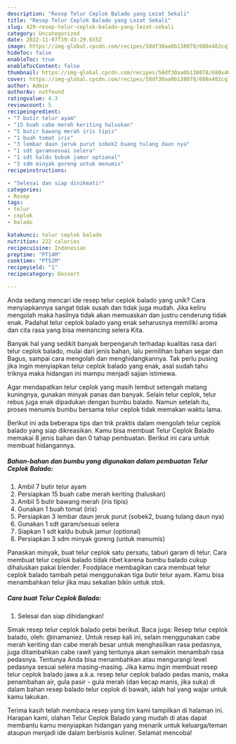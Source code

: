```yaml
---
description: "Resep Telur Ceplok Balado yang Lezat Sekali"
title: "Resep Telur Ceplok Balado yang Lezat Sekali"
slug: 429-resep-telur-ceplok-balado-yang-lezat-sekali
category: Uncategorized
date: 2022-11-07T19:43:29.655Z
image: https://img-global.cpcdn.com/recipes/58df30aa0b138078/680x482cq70/telur-ceplok-balado-foto-resep-utama.jpg
hideToc: false
enableToc: true
enableTocContent: false
thumbnail: https://img-global.cpcdn.com/recipes/58df30aa0b138078/680x482cq70/telur-ceplok-balado-foto-resep-utama.jpg
cover: https://img-global.cpcdn.com/recipes/58df30aa0b138078/680x482cq70/telur-ceplok-balado-foto-resep-utama.jpg
author: Admin
authorAv: notfound
ratingvalue: 4.3
reviewcount: 5
recipeingredient:
- "7 butir telur ayam"
- "15 buah cabe merah keriting haluskan"
- "5 butir bawang merah iris tipis"
- "1 buah tomat iris"
- "3 lembar daun jeruk purut sobek2 buang tulang daun nya"
- "1 sdt garamsesuai selera"
- "1 sdt kaldu bubuk jamur optional"
- "3 sdm minyak goreng untuk menumis"
recipeinstructions:

- "Selesai dan siap dinikmati!"
categories:
- Resep
tags:
- telur
- ceplok
- balado

katakunci: telur ceplok balado 
nutrition: 222 calories
recipecuisine: Indonesian
preptime: "PT14M"
cooktime: "PT52M"
recipeyield: "1"
recipecategory: Dessert

---
```





Anda sedang mencari ide resep telur ceplok balado yang unik? Cara menyiapkannya sangat tidak susah dan tidak juga mudah. Jika keliru mengolah maka hasilnya tidak akan memuaskan dan justru cenderung tidak enak. Padahal telur ceplok balado yang enak seharusnya memiliki aroma dan cita rasa yang bisa memancing selera Kita.





Banyak hal yang sedikit banyak berpengaruh terhadap kualitas rasa dari telur ceplok balado, mulai dari jenis bahan, lalu pemilihan bahan segar dan Bagus, sampai cara mengolah dan menghidangkannya. Tak perlu pusing jika ingin menyiapkan telur ceplok balado yang enak,      asal sudah tahu triknya maka hidangan ini mampu menjadi sajian istimewa.














Agar mendapatkan telur ceplok yang masih lembut setengah matang kuningnya, gunakan minyak panas dan banyak. Selain telur ceplok, telur rebus juga enak dipadukan dengan bumbu balado. Namun setelah itu, proses menumis bumbu bersama telur ceplok tidak memakan waktu lama.






Berikut ini ada beberapa tips dan trik praktis dalam mengolah telur ceplok balado yang siap dikreasikan. Kamu bisa membuat Telur Ceplok Balado memakai 8 jenis bahan dan 0 tahap pembuatan. Berikut ini cara untuk membuat hidangannya.

<!--inarticleads1-->

##### Bahan-bahan dan bumbu yang digunakan dalam pembuatan Telur Ceplok Balado:

1. Ambil 7 butir telur ayam
1. Persiapkan 15 buah cabe merah keriting (haluskan)
1. Ambil 5 butir bawang merah (iris tipis)
1. Gunakan 1 buah tomat (iris)
1. Persiapkan 3 lembar daun jeruk purut (sobek2, buang tulang daun nya)
1. Gunakan 1 sdt garam/sesuai selera
1. Siapkan 1 sdt kaldu bubuk jamur (optional)
1. Persiapkan 3 sdm minyak goreng (untuk menumis)


Panaskan minyak, buat telur ceplok satu persatu, taburi garam di telur. Cara membuat telur ceplok balado tidak ribet karena bumbu balado cukup dihaluskan pakai blender. Foodplace membagikan cara membuat telur ceplok balado tambah petai menggunakan tiga butir telur ayam. Kamu bisa menambahkan telur jika mau sekalian bikin untuk stok. 

<!--inarticleads2-->

##### Cara buat Telur Ceplok Balado:


1. Selesai dan siap dihidangkan!

Simak resep telur ceplok balado petai berikut. Baca juga: Resep telur ceplok balado, oleh: @inamaniez. Untuk resep kali ini, selain menggunakan cabe merah keriting dan cabe merah besar untuk menghasilkan rasa pedasnya, juga ditambahkan cabe rawit yang tentunya akan semakin menambah rasa pedasnya. Tentunya Anda bisa menambahkan atau mengurangi level pedasnya sesuai selera masing-masing. Jika kamu ingin membuat resep telur ceplok balado jawa a.k.a. resep telur ceplok balado pedas manis, maka penambahan air, gula pasir - gula merah (dan kecap manis, jika suka) di dalam bahan resep balado telur ceplok di bawah, ialah hal yang wajar untuk kamu lakukan. 

Terima kasih telah membaca resep yang tim kami tampilkan di halaman ini. Harapan kami, olahan Telur Ceplok Balado yang mudah di atas dapat membantu kamu menyiapkan hidangan yang menarik untuk keluarga/teman ataupun menjadi ide dalam berbisnis kuliner. Selamat mencoba!
